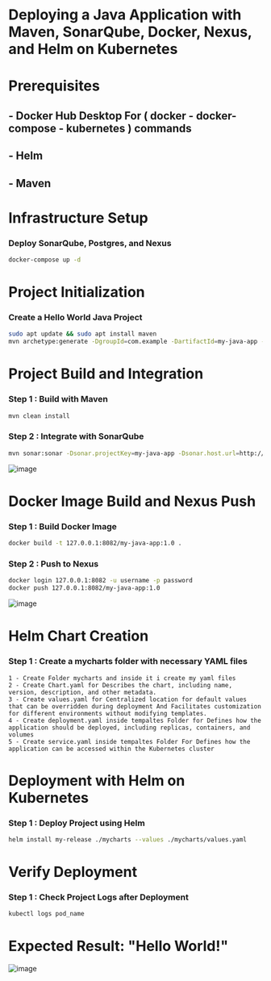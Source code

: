 # Deploying a Java Application with Maven, SonarQube, Docker, Nexus, and Helm on Kubernetes

# Prerequisites

## - Docker Hub Desktop For ( docker - docker-compose - kubernetes ) commands
## - Helm
## - Maven

# Infrastructure Setup

### Deploy SonarQube, Postgres, and Nexus

```bash
docker-compose up -d
```

# Project Initialization

### Create a Hello World Java Project

```bash
sudo apt update && sudo apt install maven
mvn archetype:generate -DgroupId=com.example -DartifactId=my-java-app -DarchetypeArtifactId=maven-archetype-quickstart -DinteractiveMode=false
```

# Project Build and Integration

### Step 1 : Build with Maven

```bash
mvn clean install
```

### Step 2 : Integrate with SonarQube

```bash
mvn sonar:sonar -Dsonar.projectKey=my-java-app -Dsonar.host.url=http://127.0.0.1:9000 -Dsonar.login=token
```
![image](https://github.com/amrashraf-web/Maven_Demo_Task_1/assets/82893114/f49283e1-83ab-48ca-97b0-bca16b0ddb41)


# Docker Image Build and Nexus Push

### Step 1 : Build Docker Image

```bash
docker build -t 127.0.0.1:8082/my-java-app:1.0 .
```

### Step 2 : Push to Nexus

```bash
docker login 127.0.0.1:8082 -u username -p password
docker push 127.0.0.1:8082/my-java-app:1.0
```

![image](https://github.com/amrashraf-web/Maven_Demo_Task_1/assets/82893114/412ba87d-133d-4e29-aedb-49fe4e0bc5b0)



# Helm Chart Creation

### Step 1 : Create a mycharts folder with necessary YAML files

    1 - Create Folder mycharts and inside it i create my yaml files
    2 - Create Chart.yaml for Describes the chart, including name, version, description, and other metadata.
    3 - Create values.yaml for Centralized location for default values that can be overridden during deployment And Facilitates customization for different environments without modifying templates.
    4 - Create deployment.yaml inside tempaltes Folder for Defines how the application should be deployed, including replicas, containers, and volumes
    5 - Create service.yaml inside tempaltes Folder For Defines how the application can be accessed within the Kubernetes cluster


# Deployment with Helm on Kubernetes

### Step 1 : Deploy Project using Helm

```bash
helm install my-release ./mycharts --values ./mycharts/values.yaml
```

# Verify Deployment

### Step 1 : Check Project Logs after Deployment

```bash
kubectl logs pod_name
```

# Expected Result: "Hello World!"


![image](https://github.com/amrashraf-web/Maven_Demo_Task_1/assets/82893114/27237ddb-6936-4967-a7ba-84c7c9760fb6)











